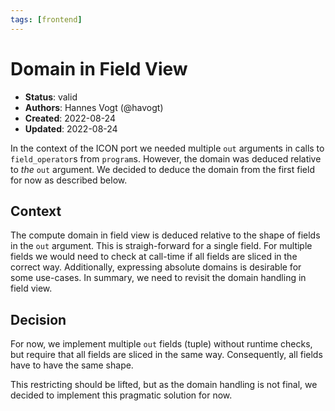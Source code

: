 ```yaml
---
tags: [frontend]
---
```


# Domain in Field View

- **Status**: valid
- **Authors**: Hannes Vogt (@havogt)
- **Created**: 2022-08-24
- **Updated**: 2022-08-24

In the context of the ICON port we needed multiple `out` arguments in calls to `field_operator`s from `program`s. However,
the domain was deduced relative to _the_ `out` argument. We decided to deduce the domain from the first field for now as described below.

## Context

The compute domain in field view is deduced relative to the shape of fields in the `out` argument. This is straigh-forward for a single field.
For multiple fields we would need to check at call-time if all fields are sliced in the correct way.
Additionally, expressing absolute domains is desirable for some use-cases.
In summary, we need to revisit the domain handling in field view.

## Decision

For now, we implement multiple `out` fields (tuple) without runtime checks, but require that all fields are sliced in the same way.
Consequently, all fields have to have the same shape.

This restricting should be lifted, but as the domain handling is not final, we decided to implement this pragmatic solution for now.
